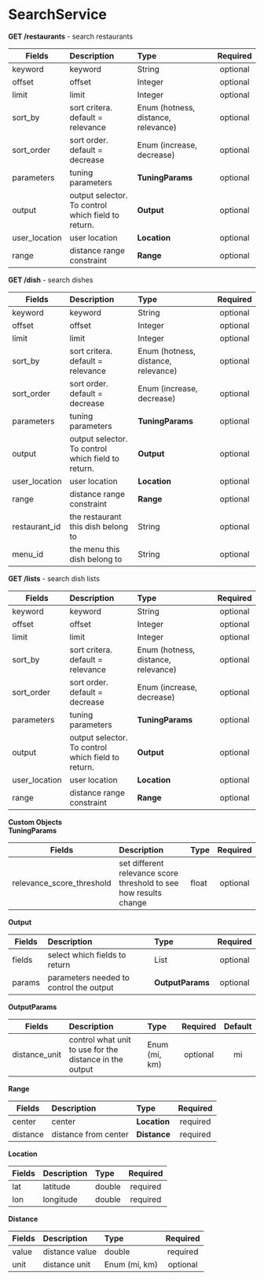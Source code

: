 # SearchService

**GET /restaurants**  - search restaurants

| Fields        | Description                                             | Type                                | Required | 
| ------------- |:--------------------------------------------------------|:----------------------------------- |:--------:|
| keyword       | keyword                                                 | String                              | optional |
| offset        | offset                                                  | Integer                             | optional |
| limit         | limit                                                   | Integer                             | optional |
| sort_by       | sort critera. default = relevance                       | Enum (hotness, distance, relevance) | optional |
| sort_order    | sort order. default = decrease                          | Enum (increase, decrease)           | optional |
| parameters    | tuning parameters                                       | **TuningParams**                    | optional |
| output        | output selector. <br />To control which field to return.| **Output**                          | optional |
| user_location | user location                                           | **Location**                        | optional |
| range         | distance range constraint                               | **Range**                           | optional |




**GET /dish** - search dishes

| Fields        | Description                                             | Type                                | Required | 
| ------------- |:--------------------------------------------------------|:----------------------------------- |:--------:|
| keyword       | keyword                                                 | String                              | optional |
| offset        | offset                                                  | Integer                             | optional |
| limit         | limit                                                   | Integer                             | optional |
| sort_by       | sort critera. default = relevance                       | Enum (hotness, distance, relevance) | optional |
| sort_order    | sort order. default = decrease                          | Enum (increase, decrease)           | optional |
| parameters    | tuning parameters                                       | **TuningParams**                    | optional |
| output        | output selector. <br />To control which field to return.| **Output**                          | optional |
| user_location | user location                                           | **Location**                        | optional |
| range         | distance range constraint                               | **Range**                           | optional |
| restaurant_id | the restaurant this dish belong to                      | String                              | optional |
| menu_id       | the menu       this dish belong to                      | String                              | optional |




**GET /lists** - search dish lists

| Fields        | Description                                             | Type                                | Required | 
| ------------- |:--------------------------------------------------------|:----------------------------------- |:--------:|
| keyword       | keyword                                                 | String                              | optional |
| offset        | offset                                                  | Integer                             | optional |
| limit         | limit                                                   | Integer                             | optional |
| sort_by       | sort critera. default = relevance                       | Enum (hotness, distance, relevance) | optional |
| sort_order    | sort order. default = decrease                          | Enum (increase, decrease)           | optional |
| parameters    | tuning parameters                                       | **TuningParams**                    | optional |
| output        | output selector. <br />To control which field to return.| **Output**                          | optional |
| user_location | user location                                           | **Location**                        | optional |
| range         | distance range constraint                               | **Range**                           | optional |




**Custom Objects**    
**TuningParams**   

| Fields                    | Description                                                      | Type  | Required | 
| --------------------------|:-----------------------------------------------------------------|:------|:--------:|
| relevance_score_threshold | set different relevance score threshold to see how results change| float | optional |


**Output**    

| Fields | Description                             | Type               | Required | 
| -------|:----------------------------------------|:-------------------|:--------:|
| fields | select which fields to return           | List<String>       | optional |
| params | parameters needed to control the output | **OutputParams**   | optional |


**OutputParams**    

| Fields | Description                                                   | Type         | Required | Default | 
| -------|:--------------------------------------------------------------|:-------------|:--------:|:-------:|
| distance_unit | control what unit to use for the distance in the output | Enum (mi, km)| optional | mi      |


**Range**    

| Fields   | Description          | Type         | Required | 
| ---------|:---------------------|:-------------|:--------:|
| center   | center               | **Location** | required |
| distance | distance from center | **Distance** | required |


**Location**    

| Fields | Description | Type   | Required | 
| -------|:------------|:-------|:--------:|
| lat    | latitude    | double | required |
| lon    | longitude   | double | required |


**Distance**    

| Fields | Description    | Type             | Required | 
| -------|:---------------|:-----------------|:--------:|
| value  | distance value | double           | required |
| unit   | distance unit  | Enum (mi, km)    | optional |







